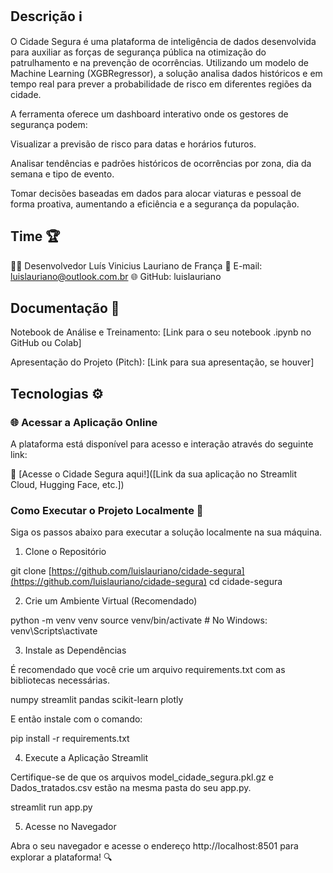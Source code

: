 ## Descrição ℹ️
O Cidade Segura é uma plataforma de inteligência de dados desenvolvida para auxiliar as forças de segurança pública na otimização do patrulhamento e na prevenção de ocorrências. Utilizando um modelo de Machine Learning (XGBRegressor), a solução analisa dados históricos e em tempo real para prever a probabilidade de risco em diferentes regiões da cidade.

A ferramenta oferece um dashboard interativo onde os gestores de segurança podem:

Visualizar a previsão de risco para datas e horários futuros.

Analisar tendências e padrões históricos de ocorrências por zona, dia da semana e tipo de evento.

Tomar decisões baseadas em dados para alocar viaturas e pessoal de forma proativa, aumentando a eficiência e a segurança da população.

## Time 🏆
👨‍💻 Desenvolvedor
Luís Vinicius Lauriano de França
📧 E-mail: luislauriano@outlook.com.br
🌐 GitHub: luislauriano

## Documentação 📄
Notebook de Análise e Treinamento: [Link para o seu notebook .ipynb no GitHub ou Colab]

Apresentação do Projeto (Pitch): [Link para sua apresentação, se houver]

## Tecnologias ⚙️

### 🌐 Acessar a Aplicação Online
A plataforma está disponível para acesso e interação através do seguinte link:

🔗 [Acesse o Cidade Segura aqui!]([Link da sua aplicação no Streamlit Cloud, Hugging Face, etc.])

### Como Executar o Projeto Localmente 🚀
Siga os passos abaixo para executar a solução localmente na sua máquina.

1. Clone o Repositório

git clone [https://github.com/luislauriano/cidade-segura](https://github.com/luislauriano/cidade-segura) 
cd cidade-segura

2. Crie um Ambiente Virtual (Recomendado)

python -m venv venv
source venv/bin/activate  # No Windows: venv\Scripts\activate

3. Instale as Dependências

É recomendado que você crie um arquivo requirements.txt com as bibliotecas necessárias.

numpy
streamlit
pandas
scikit-learn
plotly

E então instale com o comando:

pip install -r requirements.txt

4. Execute a Aplicação Streamlit

Certifique-se de que os arquivos model_cidade_segura.pkl.gz e Dados_tratados.csv estão na mesma pasta do seu app.py.

streamlit run app.py

5. Acesse no Navegador

Abra o seu navegador e acesse o endereço http://localhost:8501 para explorar a plataforma! 🔍